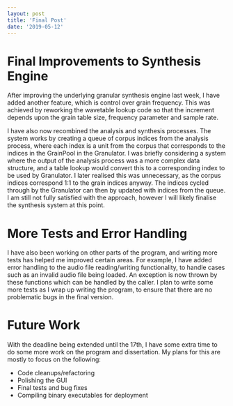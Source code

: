 ```yaml
---
layout: post
title: 'Final Post'
date: '2019-05-12'
---
```


# Final Improvements to Synthesis Engine
After improving the underlying granular synthesis engine last week, I have added
another feature, which is control over grain frequency. This was achieved by
reworking the wavetable lookup code so that the increment depends upon the grain
table size, frequency parameter and sample rate.

I have also now recombined the analysis and synthesis processes. The system
works by creating a queue of corpus indices from the analysis process, where
each index is a unit from the corpus that corresponds to the indices in the
GrainPool in the Granulator. I was briefly considering a system where the output
of the analysis process was a more complex data structure, and a table lookup
would convert this to a corresponding index to be used by Granulator. I later
realised this was unnecessary, as the corpus indices correspond 1:1 to the grain
indices anyway. The indices cycled through by the Granulator can then by updated
with indices from the queue. I am still not fully satisfied with the approach,
however I will likely finalise the synthesis system at this point.

# More Tests and Error Handling
I have also been working on other parts of the program, and writing more tests
has helped me improved certain areas. For example, I have added error handling
to the audio file reading/writing functionality, to handle cases such as an
invalid audio file being loaded. An exception is now thrown by these functions
which can be handled by the caller. I plan to write some more tests as I wrap up
writing the program, to ensure that there are no problematic bugs in the final
version.

# Future Work
With the deadline being extended until the 17th, I have some extra time to do
some more work on the program and dissertation. My plans for this are mostly to
focus on the following:

- Code cleanups/refactoring
- Polishing the GUI
- Final tests and bug fixes
- Compiling binary executables for deployment
